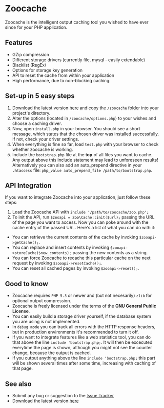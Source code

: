 # Zoocache #
Zoocache is the intelligent output caching tool you wished to have ever since for your PHP application.

## Features ##
+ GZip compression
+ Different storage drivers (currently file, mysql - easily extendable)
+ Blacklist (RegEx)
+ Options for storage key generation
+ API to reset the cache from within your application
+ High performance, due to non-blocking caching

## Set-up in 5 easy steps ##
1. Download the latest version [here](http://github.com/marcelklehr/zoocache/tags) and copy the `/zoocache` folder into your project's directory.  
2. Alter the options (located in `/zoocache/options.php`) to your wishes and choose a caching driver.
3. Now, open `install.php` in your browser. You should see a short message, which states that the chosen driver was installed successfully. If not, check your driver settings.  
4. When everything is fine so far, load `test.php` with your browser to check whether zoocache is working.
5. Include the `bootstrap.php` file at the **top** of all files you want to cache. Any output above this include statement may lead to unforeseen results! Alternatively you can also add an auto_prepend directive in your `.htaccess` file: `php_value auto_prepend_file /path/to/bootstrap.php`.

## API Integration ##
If you want to integrate Zoocache into your application, just follow these steps:
1. Load the Zoocache API with `include '/path/to/zoocache/zoo.php';`
2. To init the API, run `$zooapi = Zoo\Cache::init($url);` passing the URL of the page you want to access.
Now you can poke around with the cache entry of the passed URL. Here's a list of what you can do with it:
* You can retrieve the current contents of the cache by invoking `$zooapi->getCache();`.
* You can replace and insert contents by invoking `$zooapi->storeCache($new_contents);` passing the new contents as a string.
* You can force Zoocache to recache this particular cache on the next request by invoking `$zooapi->resetCache();`.
* You can reset all cached pages by invoking `$zooapi->reset();`.
 
## Good to know ##
* Zoocache requires `PHP 5.3` or newer and (but not necesarily) `zlib` for optional output compression.
* Zoocache is freely licensed under the terms of the **GNU General Public License**.
* You can easily build a storage driver yourself, if the database system you are using is not implemented.
* In `debug mode` you can track all errors with the HTTP response headers, but in production environments it's recommended to turn it off.
* If you want to integrate features like a web statistics tool, you can do that above the line `include 'bootstrap.php;`. It will then be excecuted everytime the page is shown, although you might not see the counter change, because the output is cached.
* If you output anything above the line `include 'bootstrap.php;` this part will be shown several times after some time, increasing with caching of that page.

## See also ##
* Submit any bug or suggestion to the [Issue Tracker](http://github.com/marcelklehr/zoocache/issues)
* Download the latest version [here](https://github.com/marcelklehr/zoocache/downloads)